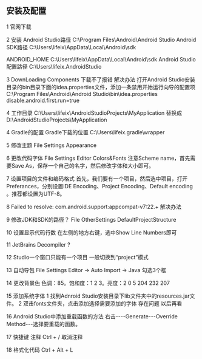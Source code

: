 ## 安装及配置
1 官网下载

2 安装
Android Studio路径 C:\Program Files\Android\Android Studio
Android SDK路径 C:\Users\lifeix\AppData\Local\Android\sdk

ANDROID_HOME C:\Users\lifeix\AppData\Local\Android\sdk
Android Studio配置路径 C:\Users\lifeix\.AndroidStudio

3 DownLoading Components
下载不了报错 
解决办法
打开Android Studio安装目录的bin目录下面的idea.properties文件，添加一条禁用开始运行向导的配置项
C:\Program Files\Android\Android Studio\bin\idea.properties
disable.android.first.run=true 

4 工作目录
C:\Users\lifeix\AndroidStudioProjects\MyApplication
替换成
D:\AndroidStudioProjects\MyApplication

4 Gradle的配置
Gradle下载的位置 C:\Users\lifeix\.gradle\wrapper

5 修改主题
File Settings Appearance

6 更改代码字体
File Settings Editor Colors&Fonts 
注意Scheme name，首先需要Save As，保存一个自己的名字，然后修改字体和大小即可。

7 设置项目的文件和编码格式
首先，我们要有一个项目，然后选中项目，打开Preferances，分别设置IDE Encoding、Project Encoding、Default encoding 。推荐都设置为UTF-8。

8 Failed to resolve: com.android.support:appcompat-v7:22.+
解决办法

9 修改JDK和SDK的路径？
File OtherSettings DefaultProjectStructure

10 设置显示代码行数
在左侧的地方右键，选中Show Line Numbers即可

11 JetBrains Decompiler
?

12 Studio一个窗口只能有一个项目 一般切换到“project”模式

13 自动导包
File Settings Editor -> Auto Import -> Java
勾选3个框

14 更改背景色
色调：85。饱和度：1 2 3。亮度：2 0 5
204 232 207

15 添加系统字体
1 找到Adnroid Studio安装目录下lib文件夹中的resources.jar文件。
2 双击fonts文件夹，点击添加选择需要添加的字体
存在问题 以后再看

16 Android Studio中添加重载函数的方法
右击----Generate---Override Method---选择要重载的函数。

17 快捷键
注释 Ctrl + /
取消注释

18 格式化代码
Ctrl + Alt + L





